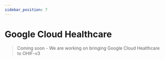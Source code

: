```yaml
---
sidebar_position: 7
---
```


# Google Cloud Healthcare

> Coming soon - We are working on bringing Google Cloud Healthcare to OHIF-v3
